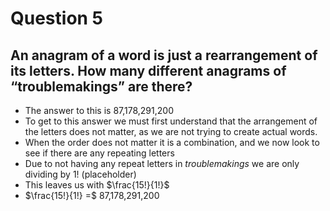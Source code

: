 # Question 5

## An anagram of a word is just a rearrangement of its letters. How many different anagrams of “troublemakings” are there?
- The answer to this is 87,178,291,200
- To get to this answer we must first understand that the arrangement of the letters does not matter, as we are not trying to create actual words.
- When the order does not matter it is a combination, and we now look to see if there are any repeating letters
- Due to not having any repeat letters in *troublemakings* we are only dividing by 1! (placeholder)
- This leaves us with $\frac{15!}{1!}$ 
- $\frac{15!}{1!} =$ 87,178,291,200